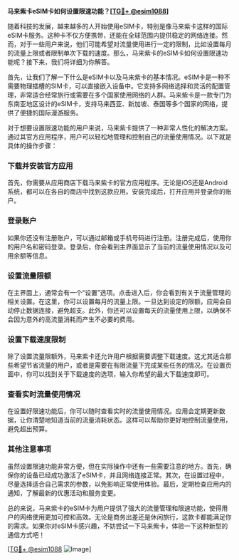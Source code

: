 **马来紫卡eSIM卡如何设置限速功能？[[TG💪+ @esim1088](https://t.me/s/esim1088)]**

随着科技的发展，越来越多的人开始使用eSIM卡，特别是像马来紫卡这样的国际eSIM卡服务。这种卡不仅方便携带，还能在全球范围内提供稳定的网络连接。然而，对于一些用户来说，他们可能希望对流量使用进行一定的限制，比如设置每月的流量上限或者限制单次下载的速度。那么，马来紫卡的eSIM卡如何设置限速功能呢？接下来，我们将详细为你解答。

首先，让我们了解一下什么是eSIM卡以及马来紫卡的基本情况。eSIM卡是一种不需要物理插槽的SIM卡，可以直接嵌入设备中。它支持多网络选择和灵活的配置管理，非常适合经常旅行或需要在多个国家使用网络的人群。马来紫卡是一款专门为东南亚地区设计的eSIM卡，支持马来西亚、新加坡、泰国等多个国家的网络，提供了便捷的国际漫游服务。

对于想要设置限速功能的用户来说，马来紫卡提供了一种非常人性化的解决方案。通过其官方应用程序，用户可以轻松地管理和控制自己的流量使用情况。以下就是具体的操作步骤：

### 下载并安装官方应用

首先，你需要从应用商店下载马来紫卡的官方应用程序。无论是iOS还是Android系统，都可以在各自的商店中找到这款应用。安装完成后，打开应用并登录你的账户。

### 登录账户

如果你还没有注册账户，可以通过邮箱或手机号码进行注册。注册完成后，使用你的用户名和密码登录。登录后，你会看到主界面显示了当前的流量使用情况以及可用余额等信息。

### 设置流量限额

在主界面上，通常会有一个“设置”选项。点击进入后，你会看到有关于流量管理的相关设置。在这里，你可以设置每月的流量上限。一旦达到设定的限额，应用会自动停止数据连接，避免超支。此外，你还可以设置每天的流量使用上限，以确保不会因为意外的高流量消耗而产生不必要的费用。

### 设置下载速度限制

除了设置流量限额外，马来紫卡还允许用户根据需要调整下载速度。这尤其适合那些希望节省流量的用户，或者是需要在有限流量下完成某些任务的情况。在设置页面中，你可以找到关于下载速度的选项，输入你希望的最大下载速度即可。

### 查看实时流量使用情况

在设置好限速功能后，你可以随时查看实时的流量使用情况。应用会定期更新数据，让你清楚地知道当前的流量消耗状态。这样可以帮助你更好地控制流量使用，避免超出预算。

### 其他注意事项

虽然设置限速功能非常方便，但在实际操作中还有一些需要注意的地方。首先，确保你的设备已经成功激活了eSIM卡，并且网络连接正常。其次，在设置过程中，尽量选择适合自己需求的参数，以免影响正常使用体验。最后，定期检查应用内的通知，了解最新的优惠活动和服务变更。

总的来说，马来紫卡的eSIM卡为用户提供了强大的流量管理和限速功能，使得用户的网络使用更加可控和高效。无论是商务出差还是休闲旅行，这款卡都能满足你的需求。如果你对eSIM卡感兴趣，不妨尝试一下马来紫卡，体验一下这种新型的通信方式吧！

[[TG💪+ @esim1088](https://t.me/s/esim1088) ![Image](https://i.postimg.cc/4NQfJmqS/Snipaste-2025-05-13-00-14-12.png)]